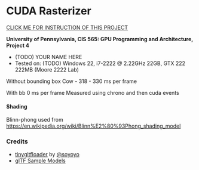 CUDA Rasterizer
===============

[CLICK ME FOR INSTRUCTION OF THIS PROJECT](./INSTRUCTION.md)

**University of Pennsylvania, CIS 565: GPU Programming and Architecture, Project 4**

* (TODO) YOUR NAME HERE
* Tested on: (TODO) Windows 22, i7-2222 @ 2.22GHz 22GB, GTX 222 222MB (Moore 2222 Lab)


Without bounding box
Cow - 318 - 330 ms per frame

With bb
0 ms per frame
Measured using chrono and then cuda events


#### Shading
Blinn-phong used from https://en.wikipedia.org/wiki/Blinn%E2%80%93Phong_shading_model

### Credits

* [tinygltfloader](https://github.com/syoyo/tinygltfloader) by [@soyoyo](https://github.com/syoyo)
* [glTF Sample Models](https://github.com/KhronosGroup/glTF/blob/master/sampleModels/README.md)
